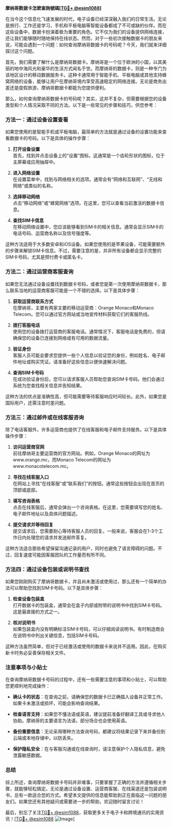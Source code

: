 **摩纳哥数据卡怎麽查詢號碼[[TG💪+ @esim1088](https://t.me/s/esim1088)]**

在当今这个信息化飞速发展的时代，电子设备已经深深融入我们的日常生活。无论是旅行、工作还是学习，手机和平板电脑等智能设备都成了不可或缺的伙伴。而在这些设备中，数据卡扮演着极为重要的角色。它不仅为我们的设备提供网络连接，还让我们能够随时随地保持在线状态。然而，对于一些初次接触数据卡的朋友来说，可能会遇到一个问题：如何查询摩纳哥数据卡的号码呢？今天，我们就来详细探讨这个问题。

首先，我们需要了解什么是摩纳哥数据卡。摩纳哥是一个位于欧洲的小国，以其美丽的地中海风光和豪华的生活方式闻名于世。而摩纳哥的数据卡，则是一种专门为该地区设计的移动数据服务卡。这种卡通常用于智能手机、平板电脑或其他支持蜂窝网络的设备，能够让用户在摩纳哥境内享受高速稳定的网络连接。无论是商务出差还是度假旅游，摩纳哥数据卡都能为您提供便利。

那么，如何查询摩纳哥数据卡的号码呢？其实，这并不复杂，但需要根据您的设备类型和个人情况采取不同的方法。以下是一些常见的步骤和技巧，供您参考：

### 方法一：通过设备设置查看

如果您使用的是智能手机或平板电脑，最简单的方法就是通过设备的设置功能来查看数据卡的号码。以下是具体的操作步骤：

1. **打开设备设置**  
   首先，找到并点击设备上的“设置”图标。这通常是一个齿轮形状的图标，位于主屏幕或应用抽屉中。

2. **进入网络设置**  
   在设置菜单中，找到与网络相关的选项。通常会有“网络和互联网”、“无线和网络”或类似的名称。

3. **选择移动网络**  
   点击“移动网络”或“蜂窝网络”选项。在这里，您可以查看当前激活的数据卡信息。

4. **查找SIM卡信息**  
   在移动网络设置中，您应该能够看到SIM卡的相关信息。通常会显示SIM卡的电话号码、运营商名称以及信号强度等。

这种方法适用于大多数安卓和iOS设备。如果您使用的是苹果设备，可能需要额外的步骤来解锁SIM卡信息。不过，需要注意的是，并非所有设备都会显示完整的SIM卡号码，尤其是预付费卡或匿名卡。

### 方法二：通过运营商客服查询

如果您无法通过设备设置找到数据卡号码，或者您是第一次使用摩纳哥数据卡，那么联系当地的运营商客服可能是一个不错的选择。以下是具体步骤：

1. **获取运营商联系方式**  
   在摩纳哥，主要有两家主要的移动运营商：Orange Monaco和Monaco Telecom。您可以通过官方网站或当地宣传材料获取它们的客服热线。

2. **拨打客服电话**  
   使用您的设备拨打运营商的客服电话。通常情况下，客服电话是免费的，但请确保您的设备已连接到网络或有可用的数据流量。

3. **验证身份**  
   客服人员可能会要求您提供一些个人信息以验证您的身份，例如姓名、电子邮件地址或购买凭证。请准备好这些信息以便快速解决问题。

4. **查询SIM卡号码**  
   在成功验证身份后，您可以请求客服人员帮助您查询SIM卡号码。他们会通过系统为您查找相关信息并告知结果。

这种方法的优点是准确性高，但可能需要等待客服响应时间较长。此外，如果您是国际用户，还需注意时差问题。

### 方法三：通过邮件或在线客服咨询

除了电话客服外，许多运营商也提供了在线客服和电子邮件支持服务。以下是具体操作步骤：

1. **访问运营商官网**  
   前往摩纳哥主要运营商的官方网站。例如，Orange Monaco的网址为www.orange.mc，而Monaco Telecom的网址为www.monacotelecom.mc。

2. **寻找在线客服入口**  
   在网站上寻找“在线客服”或“联系我们”的按钮。通常这些按钮会出现在首页的顶部或底部。

3. **填写咨询表格**  
   点击在线客服后，通常会弹出一个咨询表格。在这里，您需要填写您的姓名、电子邮件地址以及具体问题描述。

4. **提交请求并等待回复**  
   提交请求后，您需要耐心等待客服人员的回复。一般来说，客服会在1-3个工作日内处理您的请求并发送邮件答复。

这种方法适合那些希望保留沟通记录的用户，同时也避免了语言障碍的问题。不过，回复速度可能因客服团队的工作量而有所不同。

### 方法四：通过设备包装或说明书查找

如果您刚刚购买了摩纳哥数据卡，并且尚未激活或使用过，那么还有一个简单的办法可以帮助您找到SIM卡号码。以下是具体步骤：

1. **检查设备包装盒**  
   打开数据卡的包装盒，通常会在盒子内部或附带的说明书中找到SIM卡号码。这是最直接的方式之一。

2. **核对说明书**  
   如果包装盒内没有明确标注SIM卡号码，可以仔细阅读说明书。有时制造商会在说明书中列出关键信息，包括SIM卡号码。

这种方法虽然简单，但对于已经激活或使用的数据卡来说并不适用。因此，在购买新卡时务必妥善保存相关文件。

### 注意事项与小贴士

在查询摩纳哥数据卡号码的过程中，还有一些需要注意的事项和小贴士，可以帮助您更顺利地完成操作：

- **确认卡的状态**：在查询之前，请确保您的数据卡已正确插入设备并正常工作。如果卡未激活或损坏，可能会影响查询结果。
  
- **检查语言支持**：如果您不懂法语或英语，建议提前准备好翻译工具或寻求他人协助。摩纳哥的主要语言为法语，部分场合也会使用英语。

- **备份重要信息**：无论采用哪种方法查询号码，都建议将结果记录下来并备份到云端或本地存储中，以防丢失。

- **保护隐私安全**：在与客服沟通或在线查询时，请注意保护个人隐私信息，避免泄露敏感数据。

### 总结

综上所述，查询摩纳哥数据卡号码并非难事，只要掌握了正确的方法并遵循相关步骤，就能够轻松搞定。无论是通过设备设置、运营商客服、在线渠道还是包装说明书，总有一款适合您的方式。希望本文提供的信息能帮助到正在面临这一问题的朋友们。如果您还有其他疑问或需要进一步的帮助，欢迎随时留言讨论！

最后，别忘了关注[TG💪+ @esim1088](https://t.me/s/esim1088)，获取更多关于电子卡和跨境通讯的实用资讯！[[TG💪+ @esim1088](https://t.me/s/esim1088) ![Image](https://i.postimg.cc/4NQfJmqS/Snipaste-2025-05-13-00-14-12.png)]
